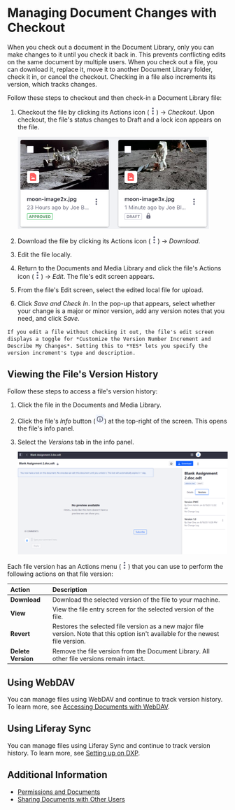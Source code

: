 # Managing Document Changes with Checkout

When you check out a document in the Document Library, only you can make changes to it until you check it back in. This prevents conflicting edits on the same document by multiple users. When you check out a file, you can download it, replace it, move it to another Document Library folder, check it in, or cancel the checkout. Checking in a file also increments its version, which tracks changes.

Follow these steps to checkout and then check-in a Document Library file:

1. Checkout the file by clicking its Actions icon (![Actions](../../../../images/icon-actions.png)) &rarr; *Checkout*. Upon checkout, the file's status changes to Draft and a lock icon appears on the file.

    ![The file on the right in this image is checked out.](./managing-document-changes-with-checkout/images/01.png)

2. Download the file by clicking its Actions icon (![Actions](../../../../images/icon-actions.png)) &rarr; *Download*.
3. Edit the file locally.
4. Return to the Documents and Media Library and click the file's Actions icon (![Actions](../../../../images/icon-actions.png)) &rarr; *Edit*. The file's edit screen appears.
5. From the file's Edit screen, select the edited local file for upload.
6. Click *Save and Check In*. In the pop-up that appears, select whether your change is a major or minor version, add any version notes that you need, and click *Save*.

```{tip}
If you edit a file without checking it out, the file's edit screen displays a toggle for *Customize the Version Number Increment and Describe My Changes*. Setting this to *YES* lets you specify the version increment's type and description.
```

## Viewing the File's Version History

Follow these steps to access a file's version history:

1. Click the file in the Documents and Media Library.
1. Click the file's *Info* button (![**i**](../../../../images/icon-information.png)) at the top-right of the screen. This opens the file's info panel.
1. Select the *Versions* tab in the info panel.

    ![Liferay keeps track of the version history.](./managing-document-changes-with-checkout/images/02.png)

Each file version has an Actions menu (![Actions](../../../../images/icon-actions.png)) that you can use to perform the following actions on that file version:

| Action | Description |
| :--- | :--- |
| **Download** | Download the selected version of the file to your machine. |
| **View** | View the file entry screen for the selected version of the file. |
| **Revert** | Restores the selected file version as a new major file version. Note that this option isn't available for the newest file version. |
| **Delete Version** | Remove the file version from the Document Library. All other file versions remain intact. |

## Using WebDAV

You can manage files using WebDAV and continue to track version history. To learn more, see [Accessing Documents with WebDAV](../accessing-documents-with-webdav.md).

## Using Liferay Sync

You can manage files using Liferay Sync and continue to track version history. To learn more, see [Setting up on DXP](../liferay-sync/setting-up-on-dxp/installation.md).

## Additional Information

* [Permissions and Documents](./permissions-and-documents.md)
* [Sharing Documents with Other Users](./sharing-documents-with-other-users.md)
